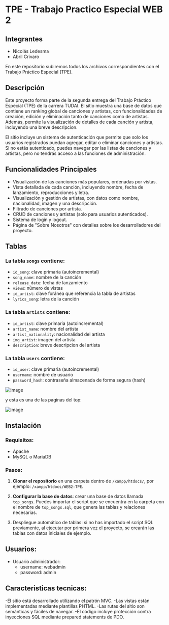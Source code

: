 # TPE - Trabajo Practico Especial WEB 2

## Integrantes

- Nicolás Ledesma
- Abril Crivaro

En este repositorio subiremos todos los archivos correspondientes con el Trabajo Práctico Especial (TPE).

## Descripción

Este proyecto forma parte de la segunda entrega del Trabajo Práctico Especial (TPE) de la carrera TUDAI. El sitio muestra una base de datos que contiene un ranking global de canciones y artistas, con funcionalidades de creación, edición y eliminación tanto de canciones como de artistas. Además, permite la visualización de detalles de cada canción y artista, incluyendo una breve descripcion.

El sitio incluye un sistema de autenticación que permite que solo los usuarios registrados puedan agregar, editar o eliminar canciones y artistas. Si no estás autenticado, puedes navegar por las listas de canciones y artistas, pero no tendrás acceso a las funciones de administración.

## Funcionalidades Principales

- Visualización de las canciones más populares, ordenadas por vistas.
- Vista detallada de cada canción, incluyendo nombre, fecha de lanzamiento, reproducciones y letra.
- Visualización y gestión de artistas, con datos como nombre, nacionalidad, imagen y una descripción.
- Filtrado de canciones por artista.
- CRUD de canciones y artistas (solo para usuarios autenticados).
- Sistema de login y logout.
- Página de "Sobre Nosotros" con detalles sobre los desarrolladores del proyecto.

## Tablas

### La tabla `songs` contiene:
- `id_song`: clave primaria (autoincremental)
- `song_name`: nombre de la canción
- `release_date`: fecha de lanzamiento
- `views`: número de vistas
- `id_artist`: clave foránea que referencia la tabla de artistas
- `lyrics_song`: letra de la canción

### La tabla `artists` contiene:
- `id_artist`: clave primaria (autoincremental)
- `artist_name`: nombre del artista
- `artist_nationality`: nacionalidad del artista
- `img_artist`: imagen del artista
- `description`: breve descripcion del artista

### La tabla `users` contiene:
- `id_user`: clave primaria (autoincremental)
- `username`: nombre de usuario
- `password_hash`: contraseña almacenada de forma segura (hash)

![image](https://github.com/user-attachments/assets/4710ef99-5197-4b8a-8cf3-b42a0c03d616)

y esta es una de las paginas del top:

![image](https://github.com/user-attachments/assets/81855a82-22ff-476c-bede-eff906878b3c)

## Instalación

### Requisitos:
- Apache
- MySQL o MariaDB

### Pasos:
1. **Clonar el repositorio** en una carpeta dentro de `/xampp/htdocs/`, por ejemplo: `/xampp/htdocs/WEB2-TPE`.
   
2. **Configurar la base de datos**: crear una base de datos llamada `top_songs`. Puedes importar el script que se encuentra en la carpeta con el nombre de `top_songs.sql`, que genera las tablas y relaciones necesarias.

3. Despliegue automático de tablas: si no has importado el script SQL previamente, al ejecutar por primera vez el proyecto, se crearán las tablas con datos iniciales de ejemplo.

## Usuarios:
- Usuario administrador:
  - username: webadmin
  - password: admin
 
## Caracteristicas tecnicas:
 
-El sitio está desarrollado utilizando el patrón MVC.
-Las vistas están implementadas mediante plantillas PHTML.
-Las rutas del sitio son semánticas y fáciles de navegar.
-El código incluye protección contra inyecciones SQL mediante prepared statements de PDO.



